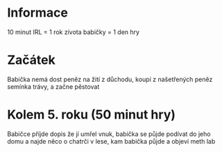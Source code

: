 # Informace
10 minut IRL = 1 rok zívota babičky = 1 den hry

# Začátek
Babička nemá dost peněz na žití z důchodu, koupí z našetřených peněz semínka trávy, a začne pěstovat

# Kolem 5. roku (50 minut hry)
Babičce příjde dopis že jí umřel vnuk, babička se půjde podívat do jeho domu a najde něco o chatrči v lese, kam babička půjde a objeví meth lab
